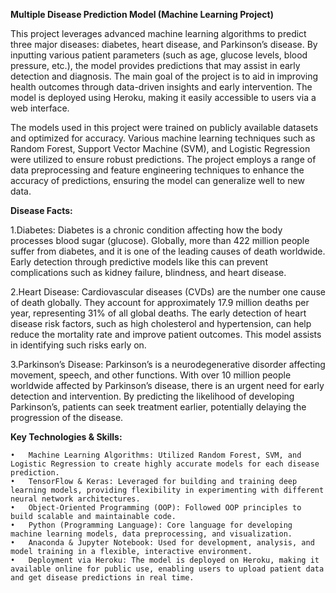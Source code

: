 **Multiple Disease Prediction Model (Machine Learning Project)**


This project leverages advanced machine learning algorithms to predict three major diseases: diabetes, heart disease, and Parkinson’s disease. By inputting various patient parameters (such as age, glucose levels, blood pressure, etc.), the model provides predictions that may assist in early detection and diagnosis. The main goal of the project is to aid in improving health outcomes through data-driven insights and early intervention. The model is deployed using Heroku, making it easily accessible to users via a web interface.

The models used in this project were trained on publicly available datasets and optimized for accuracy. Various machine learning techniques such as Random Forest, Support Vector Machine (SVM), and Logistic Regression were utilized to ensure robust predictions. The project employs a range of data preprocessing and feature engineering techniques to enhance the accuracy of predictions, ensuring the model can generalize well to new data.

**Disease Facts:**

1.Diabetes:
Diabetes is a chronic condition affecting how the body processes blood sugar (glucose). Globally, more than 422 million people suffer from diabetes, and it is one of the leading causes of death worldwide. Early detection through predictive models like this can prevent complications such as kidney failure, blindness, and heart disease.

2.Heart Disease:
Cardiovascular diseases (CVDs) are the number one cause of death globally. They account for approximately 17.9 million deaths per year, representing 31% of all global deaths. The early detection of heart disease risk factors, such as high cholesterol and hypertension, can help reduce the mortality rate and improve patient outcomes. This model assists in identifying such risks early on.

3.Parkinson’s Disease:
Parkinson’s is a neurodegenerative disorder affecting movement, speech, and other functions. With over 10 million people worldwide affected by Parkinson’s disease, there is an urgent need for early detection and intervention. By predicting the likelihood of developing Parkinson’s, patients can seek treatment earlier, potentially delaying the progression of the disease.

**Key Technologies & Skills:**

	•	Machine Learning Algorithms: Utilized Random Forest, SVM, and Logistic Regression to create highly accurate models for each disease prediction.
	•	TensorFlow & Keras: Leveraged for building and training deep learning models, providing flexibility in experimenting with different neural network architectures.
	•	Object-Oriented Programming (OOP): Followed OOP principles to build scalable and maintainable code.
	•	Python (Programming Language): Core language for developing machine learning models, data preprocessing, and visualization.
	•	Anaconda & Jupyter Notebook: Used for development, analysis, and model training in a flexible, interactive environment.
	•	Deployment via Heroku: The model is deployed on Heroku, making it available online for public use, enabling users to upload patient data and get disease predictions in real time.
